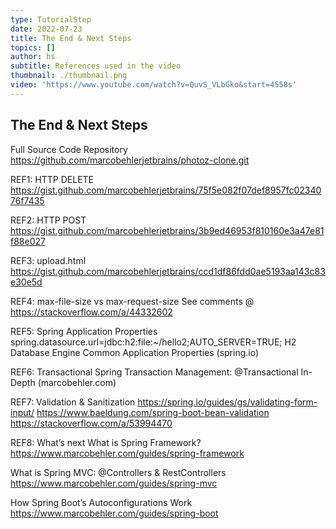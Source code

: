 ```yaml
---
type: TutorialStep
date: 2022-07-23
title: The End & Next Steps
topics: []
author: hs
subtitle: References used in the video
thumbnail: ./thumbnail.png
video: 'https://www.youtube.com/watch?v=QuvS_VLbGko&start=4558s'
---
```


## The End & Next Steps

Full Source Code Repository
<https://github.com/marcobehlerjetbrains/photoz-clone.git>

REF1: HTTP DELETE
<https://gist.github.com/marcobehlerjetbrains/75f5e082f07def8957fc0234076f7435>

REF2: HTTP POST
<https://gist.github.com/marcobehlerjetbrains/3b9ed46953f810160e3a47e81f88e027>

REF3: upload.html
<https://gist.github.com/marcobehlerjetbrains/ccd1df86fdd0ae5193aa143c83e30e5d>

REF4: max-file-size vs max-request-size
See comments @ <https://stackoverflow.com/a/44332602>

REF5: Spring Application Properties
spring.datasource.url=jdbc:h2:file:~/hello2;AUTO_SERVER=TRUE;
H2 Database Engine
Common Application Properties (spring.io)

REF6: Transactional
Spring Transaction Management: @Transactional In-Depth (marcobehler.com)

REF7: Validation & Sanitization
<https://spring.io/guides/gs/validating-form-input/>
<https://www.baeldung.com/spring-boot-bean-validation>
<https://stackoverflow.com/a/53994470>

REF8: What’s next
What is Spring Framework?
<https://www.marcobehler.com/guides/spring-framework>

What is Spring MVC: @Controllers & RestControllers <https://www.marcobehler.com/guides/spring-mvc>

How Spring Boot’s Autoconfigurations Work
<https://www.marcobehler.com/guides/spring-boot>
